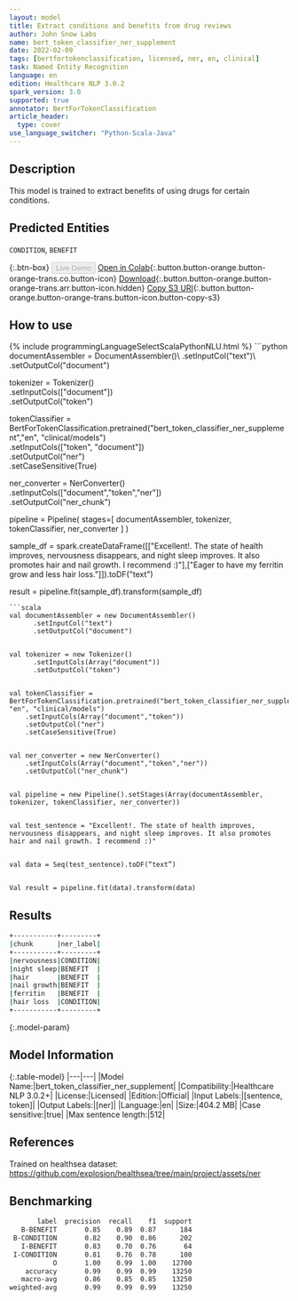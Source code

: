 ```yaml
---
layout: model
title: Extract conditions and benefits from drug reviews
author: John Snow Labs
name: bert_token_classifier_ner_supplement
date: 2022-02-09
tags: [bertfortokenclassification, licensed, ner, en, clinical]
task: Named Entity Recognition
language: en
edition: Healthcare NLP 3.0.2
spark_version: 3.0
supported: true
annotator: BertForTokenClassification
article_header:
  type: cover
use_language_switcher: "Python-Scala-Java"
---
```



## Description


This model is trained to extract benefits of using drugs for certain conditions.


## Predicted Entities


`CONDITION`, `BENEFIT`


{:.btn-box}
<button class="button button-orange" disabled>Live Demo</button>
[Open in Colab](https://colab.research.google.com/github/JohnSnowLabs/spark-nlp-workshop/blob/master/tutorials/Certification_Trainings/Healthcare/1.Clinical_Named_Entity_Recognition_Model.ipynb){:.button.button-orange.button-orange-trans.co.button-icon}
[Download](https://s3.amazonaws.com/auxdata.johnsnowlabs.com/clinical/models/bert_token_classifier_ner_supplement_en_3.0.2_3.0_1644368324280.zip){:.button.button-orange.button-orange-trans.arr.button-icon.hidden}
[Copy S3 URI](s3://auxdata.johnsnowlabs.com/clinical/models/bert_token_classifier_ner_supplement_en_3.0.2_3.0_1644368324280.zip){:.button.button-orange.button-orange-trans.button-icon.button-copy-s3}


## How to use






<div class="tabs-box" markdown="1">
{% include programmingLanguageSelectScalaPythonNLU.html %}
```python
documentAssembler = DocumentAssembler()\
  .setInputCol("text")\
  .setOutputCol("document")


tokenizer = Tokenizer()\
  .setInputCols(["document"])\
  .setOutputCol("token")


tokenClassifier = BertForTokenClassification.pretrained("bert_token_classifier_ner_supplement","en", "clinical/models")\
  .setInputCols(["token", "document"])\
  .setOutputCol("ner")\
  .setCaseSensitive(True)


ner_converter = NerConverter()\
        .setInputCols(["document","token","ner"])\
        .setOutputCol("ner_chunk")




pipeline =  Pipeline(
    stages=[
  documentAssembler,
  tokenizer,
  tokenClassifier,
  ner_converter
    ]
)


sample_df = spark.createDataFrame([["Excellent!. The state of health improves, nervousness disappears, and night sleep improves. It also promotes hair and nail growth. I recommend :)"],["Eager to have my ferritin grow and less hair loss."]]).toDF("text")


result = pipeline.fit(sample_df).transform(sample_df)
```
```scala
val documentAssembler = new DocumentAssembler()
      .setInputCol("text")
      .setOutputCol("document")


val tokenizer = new Tokenizer()
      .setInputCols(Array("document"))
      .setOutputCol("token")


val tokenClassifier = BertForTokenClassification.pretrained("bert_token_classifier_ner_supplement", "en", "clinical/models")
    .setInputCols(Array("document","token"))
    .setOutputCol("ner")
    .setCaseSensitive(True)


val ner_converter = new NerConverter()
    .setInputCols(Array("document","token","ner"))
    .setOutputCol("ner_chunk")


val pipeline = new Pipeline().setStages(Array(documentAssembler, tokenizer, tokenClassifier, ner_converter))


val test_sentence = "Excellent!. The state of health improves, nervousness disappears, and night sleep improves. It also promotes hair and nail growth. I recommend :)"


val data = Seq(test_sentence).toDF(“text”) 


Val result = pipeline.fit(data).transform(data)
```
</div>


## Results


```bash
+-----------+---------+
|chunk      |ner_label|
+-----------+---------+
|nervousness|CONDITION|
|night sleep|BENEFIT  |
|hair       |BENEFIT  |
|nail growth|BENEFIT  |
|ferritin   |BENEFIT  |
|hair loss  |CONDITION|
+-----------+---------+


```


{:.model-param}
## Model Information


{:.table-model}
|---|---|
|Model Name:|bert_token_classifier_ner_supplement|
|Compatibility:|Healthcare NLP 3.0.2+|
|License:|Licensed|
|Edition:|Official|
|Input Labels:|[sentence, token]|
|Output Labels:|[ner]|
|Language:|en|
|Size:|404.2 MB|
|Case sensitive:|true|
|Max sentence length:|512|


## References


Trained on healthsea dataset: https://github.com/explosion/healthsea/tree/main/project/assets/ner


## Benchmarking


```bash
       label  precision  recall    f1  support
   B-BENEFIT       0.85    0.89  0.87      184
 B-CONDITION       0.82    0.90  0.86      202
   I-BENEFIT       0.83    0.70  0.76       64
 I-CONDITION       0.81    0.76  0.78      100
           O       1.00    0.99  1.00    12700
    accuracy       0.99    0.99  0.99    13250
   macro-avg       0.86    0.85  0.85    13250
weighted-avg       0.99    0.99  0.99    13250
```
<!--stackedit_data:
eyJoaXN0b3J5IjpbMTg4Mjk1NDMzMCwtNTc1ODA4NzA0XX0=
-->
